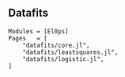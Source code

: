## Datafits

```@autodocs
Modules = [El0ps]
Pages   = [
    "datafits/core.jl",
    "datafits/leastsquares.jl",
    "datafits/logistic.jl",
]
```